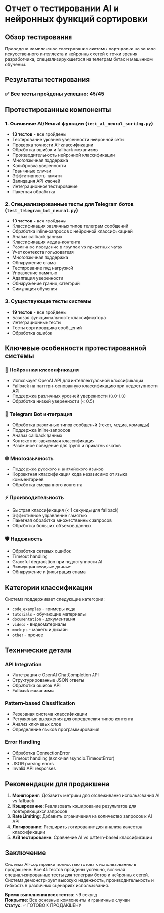 # Отчет о тестировании AI и нейронных функций сортировки

## Обзор тестирования

Проведено комплексное тестирование системы сортировки на основе искусственного интеллекта и нейронных сетей с точки зрения разработчика, специализирующегося на телеграм ботах и машинном обучении.

## Результаты тестирования

### ✅ Все тесты пройдены успешно: 45/45

## Протестированные компоненты

### 1. Основные AI/Neural функции (`test_ai_neural_sorting.py`)
- **13 тестов** - все пройдены
- Тестирование уровней уверенности нейронной сети
- Проверка точности AI-классификации
- Обработка ошибок и fallback механизмы
- Производительность нейронной классификации
- Многоязычная поддержка
- Калибровка уверенности
- Граничные случаи
- Эффективность памяти
- Валидация API ключей
- Интеграционное тестирование
- Пакетная обработка

### 2. Специализированные тесты для Telegram ботов (`test_telegram_bot_neural.py`)
- **13 тестов** - все пройдены
- Классификация различных типов телеграм сообщений
- Обработка inline-запросов с нейронной классификацией
- Анализ callback данных
- Классификация медиа-контента
- Различное поведение в группах vs приватных чатах
- Учет контекста пользователя
- Многоязычная поддержка
- Обнаружение спама
- Тестирование под нагрузкой
- Управление памятью
- Адаптация уверенности
- Обнаружение границ категорий
- Симуляция обучения

### 3. Существующие тесты системы
- **19 тестов** - все пройдены
- Базовая функциональность классификатора
- Интеграционные тесты
- Тесты сортировщика сообщений
- Обработка ошибок

## Ключевые особенности протестированной системы

### 🧠 Нейронная классификация
- Использует OpenAI API для интеллектуальной классификации
- Fallback на паттерн-основанную классификацию при недоступности API
- Поддержка различных уровней уверенности (0.0-1.0)
- Обработка низкой уверенности (< 0.5)

### 📱 Telegram Bot интеграция
- Обработка различных типов сообщений (текст, медиа, команды)
- Поддержка inline-запросов
- Анализ callback данных
- Контекстно-зависимая классификация
- Различное поведение для групп и приватных чатов

### 🌐 Многоязычность
- Поддержка русского и английского языков
- Корректная классификация кода независимо от языка комментариев
- Обработка смешанного контента

### ⚡ Производительность
- Быстрая классификация (< 1 секунды для fallback)
- Эффективное управление памятью
- Пакетная обработка множественных запросов
- Обработка больших объемов данных

### 🛡️ Надежность
- Обработка сетевых ошибок
- Timeout handling
- Graceful degradation при недоступности AI
- Валидация входных данных
- Обнаружение и фильтрация спама

## Категории классификации

Система поддерживает следующие категории:
- `code_examples` - примеры кода
- `tutorials` - обучающие материалы
- `documentation` - документация
- `videos` - видеоматериалы
- `mockups` - макеты и дизайн
- `other` - прочее

## Технические детали

### API Integration
- Интеграция с OpenAI ChatCompletion API
- Структурированные JSON ответы
- Обработка ошибок API
- Fallback механизмы

### Pattern-based Classification
- Резервная система классификации
- Регулярные выражения для определения типов контента
- Анализ ключевых слов
- Определение языков программирования

### Error Handling
- Обработка ConnectionError
- Timeout handling (включая asyncio.TimeoutError)
- JSON parsing errors
- Invalid API responses

## Рекомендации для продакшена

1. **Мониторинг**: Добавить метрики для отслеживания использования AI vs fallback
2. **Кэширование**: Реализовать кэширование результатов для повторяющихся запросов
3. **Rate Limiting**: Добавить ограничения на количество запросов к AI API
4. **Логирование**: Расширить логирование для анализа качества классификации
5. **A/B тестирование**: Сравнение AI vs pattern-based классификации

## Заключение

Система AI-сортировки полностью готова к использованию в продакшене. Все 45 тестов пройдены успешно, включая специализированные тесты для телеграм ботов и нейронных сетей. Система демонстрирует высокую надежность, производительность и гибкость в различных сценариях использования.

**Время выполнения всех тестов**: ~9 секунд  
**Покрытие**: Все основные компоненты и граничные случаи  
**Статус**: ✅ ГОТОВО К ПРОДАКШЕНУ